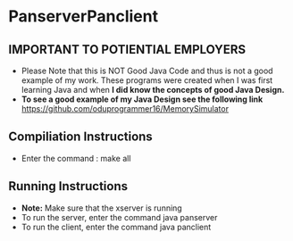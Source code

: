# PanserverPanclient

 

## IMPORTANT TO POTIENTIAL EMPLOYERS 

* Please Note that this is NOT Good Java Code and thus is not a good example of my work. These programs were created when I was first learning Java and when **I did know the concepts of good Java Design.** 
* **To see a good example of my Java Design see the following link** https://github.com/oduprogrammer16/MemorySimulator


## Compiliation Instructions
* Enter the command : make all 

## Running Instructions
* **Note:** Make sure that the xserver is running 
* To run the server, enter the command java panserver
* To run the client, enter the command java panclient
